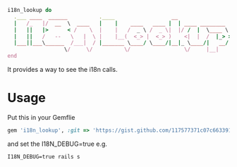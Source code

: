```ruby
i18n_lookup do
  .___ ____  ______          .____                  __                 
  |   /_   |/  __  \  ____   |    |    ____   ____ |  | ____ ________  
  |   ||   |>      < /    \  |    |   /  _ \ /  _ \|  |/ /  |  \____ \ 
  |   ||   /   --   \   |  \ |    |__(  <_> |  <_> )    <|  |  /  |_> >
  |___||___\______  /___|  / |_______ \____/ \____/|__|_ \____/|   __/ 
                  \/     \/          \/                 \/     |__|    
end
````

It provides a way to see the i18n calls.

# Usage

Put this in your Gemflie

```ruby
gem 'i18n_lookup', :git => 'https://gist.github.com/117577371c07c663391e.git'
```
and set the I18N_DEBUG=true e.g.
```
I18N_DEBUG=true rails s
```
